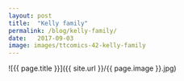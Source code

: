 ```yaml
---
layout: post
title:  "Kelly family"
permalink: /blog/kelly-family/
date:   2017-09-03
image: images/ttcomics-42-kelly-family
---
```

![{{ page.title }}]({{ site.url }}/{{ page.image }}.jpg)

